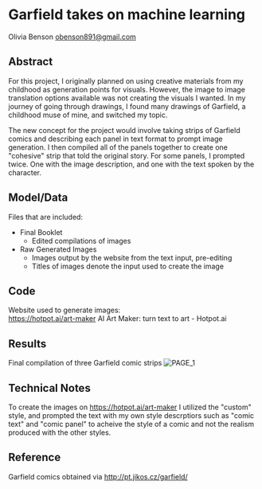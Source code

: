 # Garfield takes on machine learning

Olivia Benson 
obenson891@gmail.com

## Abstract

For this project, I originally planned on using creative materials from my childhood as 
generation points for visuals. However, the image to image translation options available was not creating the visuals I wanted. In my journey of going through drawings, I found many drawings of Garfield, a childhood muse of mine, and switched my topic. 

The new concept for the project would involve taking strips of Garfield comics and describing each panel in text format to prompt image generation. I then compiled all of the panels together to create one "cohesive" strip that told the original story. For some panels, I prompted twice. One with the image description, and one with the text spoken by the character. 


## Model/Data

Files that are included:
  - Final Booklet
      - Edited compilations of images
  - Raw Generated Images
      - Images output by the website from the text input, pre-editing
      - Titles of images denote the input used to create the image

## Code

Website used to generate images:  
https://hotpot.ai/art-maker 
AI Art Maker: turn text to art - Hotpot.ai 

## Results

Final compilation of three Garfield comic strips
![PAGE_1](https://user-images.githubusercontent.com/78116931/167716275-82df9af8-f7e2-4ea6-a53a-c82212f72fba.png)

## Technical Notes

To create the images on https://hotpot.ai/art-maker I utilized the "custom" style, and prompted the text with my own style descrptiors such as "comic text" and "comic panel" to acheive the style of a comic and not the realism produced with the other styles. 


## Reference

Garfield comics obtained via 
http://pt.jikos.cz/garfield/
